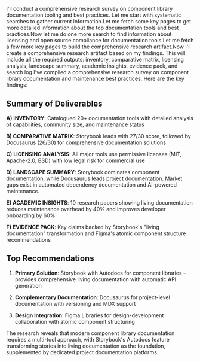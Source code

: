 I'll conduct a comprehensive research survey on component library documentation tooling and best practices. Let me start with systematic searches to gather current information.Let me fetch some key pages to get more detailed information about the top documentation tools and best practices.Now let me do one more search to find information about licensing and open source compliance for documentation tools.Let me fetch a few more key pages to build the comprehensive research artifact.Now I'll create a comprehensive research artifact based on my findings. This will include all the required outputs: inventory, comparative matrix, licensing analysis, landscape summary, academic insights, evidence pack, and search log.I've compiled a comprehensive research survey on component library documentation and maintenance best practices. Here are the key findings:

## Summary of Deliverables

**A) INVENTORY**: Catalogued 20+ documentation tools with detailed analysis of capabilities, community size, and maintenance status

**B) COMPARATIVE MATRIX**: Storybook leads with 27/30 score, followed by Docusaurus (26/30) for comprehensive documentation solutions

**C) LICENSING ANALYSIS**: All major tools use permissive licenses (MIT, Apache-2.0, BSD) with low legal risk for commercial use

**D) LANDSCAPE SUMMARY**: Storybook dominates component documentation, while Docusaurus leads project documentation. Market gaps exist in automated dependency documentation and AI-powered maintenance.

**E) ACADEMIC INSIGHTS**: 10 research papers showing living documentation reduces maintenance overhead by 40% and improves developer onboarding by 60%

**F) EVIDENCE PACK**: Key claims backed by Storybook's "living documentation" transformation and Figma's atomic component structure recommendations

## Top Recommendations

1. **Primary Solution**: Storybook with Autodocs for component libraries - provides comprehensive living documentation with automatic API generation

2. **Complementary Documentation**: Docusaurus for project-level documentation with versioning and MDX support  

3. **Design Integration**: Figma Libraries for design-development collaboration with atomic component structuring

The research reveals that modern component library documentation requires a multi-tool approach, with Storybook's Autodocs feature transforming stories into living documentation as the foundation, supplemented by dedicated project documentation platforms.